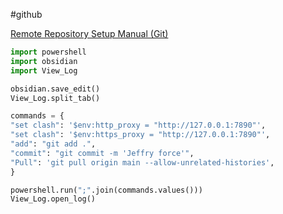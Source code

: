 #github 

[Remote Repository Setup Manual (Git)](Remote%20Repository%20Setup%20Manual%20(Git).md)

```python
import powershell
import obsidian
import View_Log

obsidian.save_edit()
View_Log.split_tab()

commands = {
"set clash": '$env:http_proxy = "http://127.0.0.1:7890"',
"set clash": '$env:https_proxy = "http://127.0.0.1:7890"',
"add": "git add .",
"commit": "git commit -m 'Jeffry force'",
"Pull": 'git pull origin main --allow-unrelated-histories',
}

powershell.run(";".join(commands.values()))
View_Log.open_log()
```

